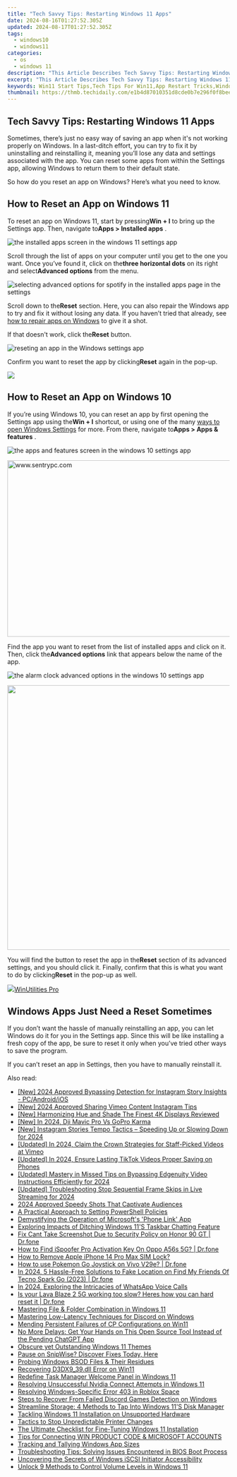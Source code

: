 ```yaml
---
title: "Tech Savvy Tips: Restarting Windows 11 Apps"
date: 2024-08-16T01:27:52.305Z
updated: 2024-08-17T01:27:52.305Z
tags:
  - windows10
  - windows11
categories:
  - os
  - windows 11
description: "This Article Describes Tech Savvy Tips: Restarting Windows 11 Apps"
excerpt: "This Article Describes Tech Savvy Tips: Restarting Windows 11 Apps"
keywords: Win11 Start Tips,Tech Tips For Win11,App Restart Tricks,Windows Update Fixes,Resetting Apps Quickly,Enhance Win11 Performance,Optimize Win11 Apps
thumbnail: https://thmb.techidaily.com/e1b4d87010351d8cde0b7e296f0f8bee20d2f2f6dcddada5b81adefe0c805246.JPG
---
```


## Tech Savvy Tips: Restarting Windows 11 Apps

 Sometimes, there’s just no easy way of saving an app when it's not working properly on Windows. In a last-ditch effort, you can try to fix it by uninstalling and reinstalling it, meaning you’ll lose any data and settings associated with the app. You can reset some apps from within the Settings app, allowing Windows to return them to their default state.

 So how do you reset an app on Windows? Here’s what you need to know.

## How to Reset an App on Windows 11

 To reset an app on Windows 11, start by pressing**Win + I** to bring up the Settings app. Then, navigate to**Apps > Installed apps** .

![the installed apps screen in the windows 11 settings app](https://static1.makeuseofimages.com/wordpress/wp-content/uploads/2022/11/installed-apps-windows-11.jpg)

 Scroll through the list of apps on your computer until you get to the one you want. Once you’ve found it, click on the**three horizontal dots** on its right and select**Advanced options** from the menu.

![selecting advanced options for spotify in the installed apps page in the settings](https://static1.makeuseofimages.com/wordpress/wp-content/uploads/2022/11/spotify-advanced-options.jpg)

 Scroll down to the**Reset** section. Here, you can also repair the Windows app to try and fix it without losing any data. If you haven’t tried that already, see [how to repair apps on Windows](https://www.makeuseof.com/windows-repair-apps-programs/) to give it a shot.

 If that doesn't work, click the**Reset** button.

![reseting an app in the Windows settings app](https://static1.makeuseofimages.com/wordpress/wp-content/uploads/2022/11/reseting-spotify.jpg)

 Confirm you want to reset the app by clicking**Reset** again in the pop-up.

<!-- affiliate ads begin -->
<a href="https://shop.systoolsgroup.com/affiliate.php?ACCOUNT=SYSTOOBY&AFFILIATE=108875&PATH=https%3A%2F%2Fwww.systoolsgroup.com%3FAFFILIATE%3D108875%26RESOURCE%3D%2BSysTools%2BPDF%2BUnlocker"><img src="https://www.systoolsgroup.com/box/pdf-unlocker.png" border="0"></a>
<!-- affiliate ads end -->
## How to Reset an App on Windows 10

 If you’re using Windows 10, you can reset an app by first opening the Settings app using the**Win + I** shortcut, or using one of the many [ways to open Windows Settings](https://www.makeuseof.com/windows-ways-to-open-system-settings/) for more. From there, navigate to**Apps > Apps & features** .

![the apps and features screen in the windows 10 settings app](https://static1.makeuseofimages.com/wordpress/wp-content/uploads/2022/11/apps-features-windows-10.jpg)
<!-- affiliate ads begin -->
<a href="https://sentrypc.7eer.net/c/5597632/398453/3022" target="_top" id="398453"><img src="//a.impactradius-go.com/display-ad/3022-398453" border="0" alt="www.sentrypc.com" width="580" height="400"/></a><img height="0" width="0" src="https://sentrypc.7eer.net/i/5597632/398453/3022" style="position:absolute;visibility:hidden;" border="0" />
<!-- affiliate ads end -->

 Find the app you want to reset from the list of installed apps and click on it. Then, click the**Advanced options** link that appears below the name of the app.

![the alarm clock advanced options in the windows 10 settings app](https://static1.makeuseofimages.com/wordpress/wp-content/uploads/2022/11/alarm-clock-windows-10-advanced-options.jpg)
<!-- affiliate ads begin -->
<a href="https://appsumo.8odi.net/c/5597632/2087484/7443" target="_top" id="2087484"><img src="//a.impactradius-go.com/display-ad/7443-2087484" border="0" alt="" width="1200" height="600"/></a><img height="0" width="0" src="https://appsumo.8odi.net/i/5597632/2087484/7443" style="position:absolute;visibility:hidden;" border="0" />
<!-- affiliate ads end -->

 You will find the button to reset the app in the**Reset** section of its advanced settings, and you should click it. Finally, confirm that this is what you want to do by clicking**Reset** in the pop-up as well.

<!-- affiliate ads begin -->
<a href="https://secure.2checkout.com/order/checkout.php?PRODS=4665597&QTY=1&AFFILIATE=108875&CART=1"><img src="https://www.pcclean.io/wp-content/uploads/2018/03/winutilities-box-130521.png" border="0">WinUtilities Pro</a>
<!-- affiliate ads end -->
## Windows Apps Just Need a Reset Sometimes

 If you don’t want the hassle of manually reinstalling an app, you can let Windows do it for you in the Settings app. Since this will be like installing a fresh copy of the app, be sure to reset it only when you’ve tried other ways to save the program.

 If you can’t reset an app in Settings, then you have to manually reinstall it.


<ins class="adsbygoogle"
     style="display:block"
     data-ad-format="autorelaxed"
     data-ad-client="ca-pub-7571918770474297"
     data-ad-slot="1223367746"></ins>



<ins class="adsbygoogle"
     style="display:block"
     data-ad-client="ca-pub-7571918770474297"
     data-ad-slot="8358498916"
     data-ad-format="auto"
     data-full-width-responsive="true"></ins>





<span class="atpl-alsoreadstyle">Also read:</span>
<div><ul>
<li><a href="https://instagram-video-recordings.techidaily.com/new-2024-approved-bypassing-detection-for-instagram-story-insights-pcandroidios/"><u>[New] 2024 Approved  Bypassing Detection for Instagram Story Insights - PC/Android/iOS</u></a></li>
<li><a href="https://instagram-video-recordings.techidaily.com/new-2024-approved-sharing-vimeo-content-instagram-tips/"><u>[New] 2024 Approved  Sharing Vimeo Content  Instagram Tips</u></a></li>
<li><a href="https://some-knowledge.techidaily.com/new-harmonizing-hue-and-shade-the-finest-4k-displays-reviewed/"><u>[New] Harmonizing Hue and Shade  The Finest 4K Displays Reviewed</u></a></li>
<li><a href="https://article-helps.techidaily.com/new-in-2024-dji-mavic-pro-vs-gopro-karma/"><u>[New] In 2024, Dji Mavic Pro Vs GoPro Karma</u></a></li>
<li><a href="https://fox-boxes.techidaily.com/new-instagram-stories-tempo-tactics-speeding-up-or-slowing-down-for-2024/"><u>[New] Instagram Stories Tempo Tactics – Speeding Up or Slowing Down for 2024</u></a></li>
<li><a href="https://vimeo-videos.techidaily.com/updated-in-2024-claim-the-crown-strategies-for-staff-picked-videos-at-vimeo/"><u>[Updated] In 2024, Claim the Crown  Strategies for Staff-Picked Videos at Vimeo</u></a></li>
<li><a href="https://tiktok-video-files.techidaily.com/updated-in-2024-ensure-lasting-tiktok-videos-proper-saving-on-phones/"><u>[Updated] In 2024, Ensure Lasting TikTok Videos  Proper Saving on Phones</u></a></li>
<li><a href="https://fox-cloud.techidaily.com/updated-mastery-in-missed-tips-on-bypassing-edgenuity-video-instructions-efficiently-for-2024/"><u>[Updated] Mastery in Missed  Tips on Bypassing Edgenuity Video Instructions Efficiently for 2024</u></a></li>
<li><a href="https://remote-screen-capture.techidaily.com/updated-troubleshooting-stop-sequential-frame-skips-in-live-streaming-for-2024/"><u>[Updated] Troubleshooting  Stop Sequential Frame Skips in Live Streaming for 2024</u></a></li>
<li><a href="https://fox-helps.techidaily.com/2024-approved-speedy-shots-that-captivate-audiences/"><u>2024 Approved  Speedy Shots That Captivate Audiences</u></a></li>
<li><a href="https://win11-tips.techidaily.com/a-practical-approach-to-setting-powershell-policies/"><u>A Practical Approach to Setting PowerShell Policies</u></a></li>
<li><a href="https://win11-tips.techidaily.com/demystifying-the-operation-of-microsofts-phone-link-app/"><u>Demystifying the Operation of Microsoft's 'Phone Link' App</u></a></li>
<li><a href="https://win11-tips.techidaily.com/exploring-impacts-of-ditching-windows-11s-taskbar-chatting-feature/"><u>Exploring Impacts of Ditching Windows 11'S Taskbar Chatting Feature</u></a></li>
<li><a href="https://howto.techidaily.com/fix-cant-take-screenshot-due-to-security-policy-on-honor-90-gt-drfone-by-drfone-fix-android-problems-fix-android-problems/"><u>Fix Cant Take Screenshot Due to Security Policy on Honor 90 GT | Dr.fone</u></a></li>
<li><a href="https://fake-location.techidaily.com/how-to-find-ispoofer-pro-activation-key-on-oppo-a56s-5g-drfone-by-drfone-virtual-android/"><u>How to Find iSpoofer Pro Activation Key On Oppo A56s 5G? | Dr.fone</u></a></li>
<li><a href="https://sim-unlock.techidaily.com/how-to-remove-apple-iphone-14-pro-max-sim-lock-by-drfone-ios/"><u>How to Remove Apple iPhone 14 Pro Max SIM Lock?</u></a></li>
<li><a href="https://change-location.techidaily.com/how-to-use-pokemon-go-joystick-on-vivo-v29e-drfone-by-drfone-virtual-android/"><u>How to use Pokemon Go Joystick on Vivo V29e? | Dr.fone</u></a></li>
<li><a href="https://fake-location.techidaily.com/in-2024-5-hassle-free-solutions-to-fake-location-on-find-my-friends-of-tecno-spark-go-2023-drfone-by-drfone-virtual-android/"><u>In 2024, 5 Hassle-Free Solutions to Fake Location on Find My Friends Of Tecno Spark Go (2023) | Dr.fone</u></a></li>
<li><a href="https://some-knowledge.techidaily.com/in-2024-exploring-the-intricacies-of-whatsapp-voice-calls/"><u>In 2024, Exploring the Intricacies of WhatsApp Voice Calls</u></a></li>
<li><a href="https://techidaily.com/is-your-lava-blaze-2-5g-working-too-slow-heres-how-you-can-hard-reset-it-drfone-by-drfone-reset-android-reset-android/"><u>Is your Lava Blaze 2 5G working too slow? Heres how you can hard reset it | Dr.fone</u></a></li>
<li><a href="https://win11-tips.techidaily.com/mastering-file-and-folder-combination-in-windows-11/"><u>Mastering File & Folder Combination in Windows 11</u></a></li>
<li><a href="https://win11-tips.techidaily.com/mastering-low-latency-techniques-for-discord-on-windows/"><u>Mastering Low-Latency Techniques for Discord on Windows</u></a></li>
<li><a href="https://win11-tips.techidaily.com/mending-persistent-failures-of-cp-configurations-on-win11/"><u>Mending Persistent Failures of CP Configurations on Win11</u></a></li>
<li><a href="https://tech-hub.techidaily.com/no-more-delays-get-your-hands-on-this-open-source-tool-instead-of-the-pending-chatgpt-app/"><u>No More Delays: Get Your Hands on This Open Source Tool Instead of the Pending ChatGPT App</u></a></li>
<li><a href="https://win11-tips.techidaily.com/obscure-yet-outstanding-windows-11-themes/"><u>Obscure yet Outstanding Windows 11 Themes</u></a></li>
<li><a href="https://win11-tips.techidaily.com/1719341208077-pause-on-snipwise-discover-fixes-today-here/"><u>Pause on SnipWise? Discover Fixes Today, Here</u></a></li>
<li><a href="https://win11-tips.techidaily.com/probing-windows-bsod-files-and-their-residues/"><u>Probing Windows BSOD Files & Their Residues</u></a></li>
<li><a href="https://win11-tips.techidaily.com/recovering-d3dx939dll-error-on-win11/"><u>Recovering D3DX9_39.dll Error on Win11</u></a></li>
<li><a href="https://win11-tips.techidaily.com/redefine-task-manager-welcome-panel-in-windows-11/"><u>Redefine Task Manager Welcome Panel in Windows 11</u></a></li>
<li><a href="https://win11-tips.techidaily.com/resolving-unsuccessful-nvidia-connect-attempts-in-windows-11/"><u>Resolving Unsuccessful Nvidia Connect Attempts in Windows 11</u></a></li>
<li><a href="https://win11-tips.techidaily.com/resolving-windows-specific-error-403-in-roblox-space/"><u>Resolving Windows-Specific Error 403 in Roblox Space</u></a></li>
<li><a href="https://win11-tips.techidaily.com/steps-to-recover-from-failed-discord-games-detection-on-windows/"><u>Steps to Recover From Failed Discord Games Detection on Windows</u></a></li>
<li><a href="https://win11-tips.techidaily.com/streamline-storage-4-methods-to-tap-into-windows-11s-disk-manager/"><u>Streamline Storage: 4 Methods to Tap Into Windows 11'S Disk Manager</u></a></li>
<li><a href="https://win11-tips.techidaily.com/tackling-windows-11-installation-on-unsupported-hardware/"><u>Tackling Windows 11 Installation on Unsupported Hardware</u></a></li>
<li><a href="https://win11-tips.techidaily.com/tactics-to-stop-unpredictable-printer-changes/"><u>Tactics to Stop Unpredictable Printer Changes</u></a></li>
<li><a href="https://win11-tips.techidaily.com/the-ultimate-checklist-for-fine-tuning-windows-11-installation/"><u>The Ultimate Checklist for Fine-Tuning Windows 11 Installation</u></a></li>
<li><a href="https://win11-tips.techidaily.com/tips-for-connecting-win-product-code-and-microsoft-accounts/"><u>Tips for Connecting WIN PRODUCT CODE & MICROSOFT ACCOUNTS</u></a></li>
<li><a href="https://win11-tips.techidaily.com/tracking-and-tallying-windows-app-sizes/"><u>Tracking and Tallying Windows App Sizes</u></a></li>
<li><a href="https://techno-recovery.techidaily.com/troubleshooting-tips-solving-issues-encountered-in-bios-boot-process/"><u>Troubleshooting Tips: Solving Issues Encountered in BIOS Boot Process</u></a></li>
<li><a href="https://win11-tips.techidaily.com/uncovering-the-secrets-of-windows-iscsi-initiator-accessibility/"><u>Uncovering the Secrets of Windows iSCSI Initiator Accessibility</u></a></li>
<li><a href="https://win11-tips.techidaily.com/unlock-9-methods-to-control-volume-levels-in-windows-11/"><u>Unlock 9 Methods to Control Volume Levels in Windows 11</u></a></li>
</ul></div>
